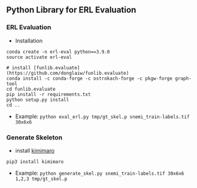 Python Library for ERL Evaluation
---

### ERL Evaluation
- Installation
```
conda create -n erl-eval python==3.9.0
source activate erl-eval

# install [funlib.evaluate](https://github.com/donglaiw/funlib.evaluate)
conda install -c conda-forge -c ostrokach-forge -c pkgw-forge graph-tool
cd funlib.evaluate
pip install -r requirements.txt
python setup.py install
cd ..
```
- Example: `python eval_erl.py tmp/gt_skel.p snemi_train-labels.tif 30x6x6`

### Generate Skeleton
- install [kimimaro](https://github.com/seung-lab/kimimaro)
```
pip3 install kimimaro 
```
- Example: `python generate_skel.py snemi_train-labels.tif 30x6x6 1,2,3 tmp/gt_skel.p`
